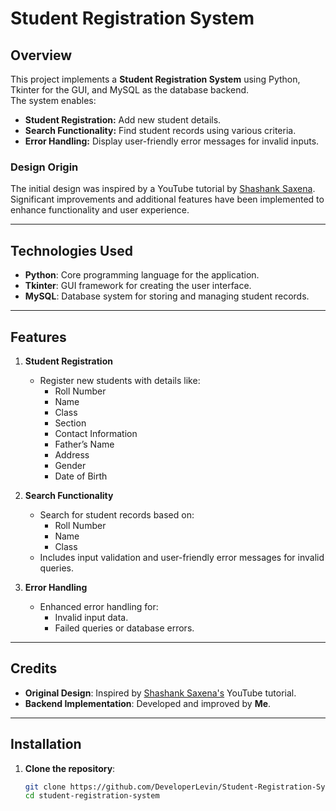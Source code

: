 # Student Registration System

## Overview
This project implements a **Student Registration System** using Python, Tkinter for the GUI, and MySQL as the database backend.  
The system enables:  
- **Student Registration:** Add new student details.  
- **Search Functionality:** Find student records using various criteria.  
- **Error Handling:** Display user-friendly error messages for invalid inputs.  

### Design Origin
The initial design was inspired by a YouTube tutorial by [Shashank Saxena](https://www.youtube.com). Significant improvements and additional features have been implemented to enhance functionality and user experience.

---

## Technologies Used
- **Python**: Core programming language for the application.  
- **Tkinter**: GUI framework for creating the user interface.  
- **MySQL**: Database system for storing and managing student records.  

---

## Features
1. **Student Registration**  
   - Register new students with details like:  
     - Roll Number  
     - Name  
     - Class  
     - Section  
     - Contact Information  
     - Father’s Name  
     - Address  
     - Gender  
     - Date of Birth  

2. **Search Functionality**  
   - Search for student records based on:  
     - Roll Number  
     - Name  
     - Class  
   - Includes input validation and user-friendly error messages for invalid queries.  

3. **Error Handling**  
   - Enhanced error handling for:  
     - Invalid input data.  
     - Failed queries or database errors.  

---

## Credits
- **Original Design**: Inspired by [Shashank Saxena's](https://www.youtube.com) YouTube tutorial.  
- **Backend Implementation**: Developed and improved by **Me**.

---

## Installation

1. **Clone the repository**:  
   ```bash
   git clone https://github.com/DeveloperLevin/Student-Registration-System.git
   cd student-registration-system
